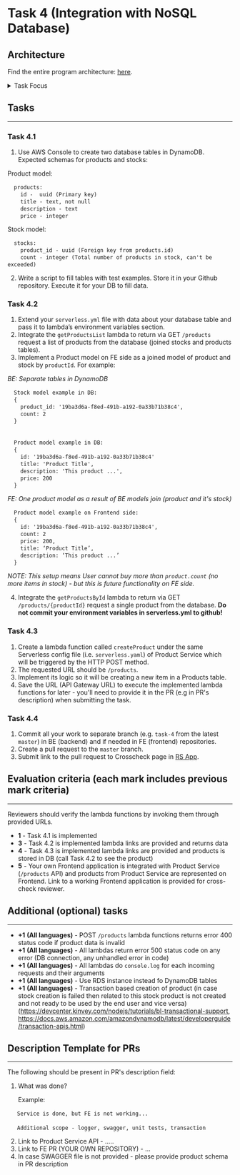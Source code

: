 # Task 4 (Integration with NoSQL Database)

## Architecture

Find the entire program architecture: [here](../Architecture.pdf).

<details>
  <summary>Task Focus</summary>

  The following image provides more info about task focus.

  <img src="./module_focus.png" />

</details>

## Tasks

---

### Task 4.1

1. Use AWS Console to create two database tables in DynamoDB. Expected schemas for products and stocks:

Product model:

```
  products:
    id -  uuid (Primary key)
    title - text, not null
    description - text
    price - integer
```

Stock model:

```
  stocks:
    product_id - uuid (Foreign key from products.id)
    count - integer (Total number of products in stock, can't be exceeded)
```

2. Write a script to fill tables with test examples. Store it in your Github repository. Execute it for your DB to fill data.

### Task 4.2

1. Extend your `serverless.yml` file with data about your database table and pass it to lambda’s environment variables section.
2. Integrate the `getProductsList` lambda to return via GET `/products` request a list of products from the database (joined stocks and products tables).
3. Implement a Product model on FE side as a joined model of product and stock by `productId`. For example:

_BE: Separate tables in DynamoDB_

```
  Stock model example in DB:
  {
    product_id: '19ba3d6a-f8ed-491b-a192-0a33b71b38c4',
    count: 2
  }


  Product model example in DB:
  {
    id: '19ba3d6a-f8ed-491b-a192-0a33b71b38c4'
    title: 'Product Title',
    description: 'This product ...',
    price: 200
  }
```

_FE: One product model as a result of BE models join (product and it's stock)_

```
  Product model example on Frontend side:
  {
    id: '19ba3d6a-f8ed-491b-a192-0a33b71b38c4',
    count: 2
    price: 200,
    title: ‘Product Title’,
    description: ‘This product ...’
  }
```

_NOTE: This setup means User cannot buy more than `product.count` (no more items in stock) - but this is future functionality on FE side._

4. Integrate the `getProductsById` lambda to return via GET `/products/{productId}` request a single product from the database. **Do not commit your environment variables in serverless.yml to github!**

### Task 4.3

1. Create a lambda function called `createProduct` under the same Serverless config file (i.e. `serverless.yaml`) of Product Service which will be triggered by the HTTP POST method.
2. The requested URL should be `/products`.
3. Implement its logic so it will be creating a new item in a Products table.
4. Save the URL (API Gateway URL) to execute the implemented lambda functions for later - you'll need to provide it in the PR (e.g in PR's description) when submitting the task.

### Task 4.4

1. Commit all your work to separate branch (e.g. `task-4` from the latest `master`) in BE (backend) and if needed in FE (frontend) repositories.
2. Create a pull request to the `master` branch.
3. Submit link to the pull request to Crosscheck page in [RS App](https://app.rs.school).

## Evaluation criteria (each mark includes previous mark criteria)

---

Reviewers should verify the lambda functions by invoking them through provided URLs.

- **1** - Task 4.1 is implemented
- **3** - Task 4.2 is implemented lambda links are provided and returns data
- **4** - Task 4.3 is implemented lambda links are provided and products is stored in DB (call Task 4.2 to see the product)
- **5** - Your own Frontend application is integrated with Product Service (`/products` API) and products from Product Service are represented on Frontend. Link to a working Frontend application is provided for cross-check reviewer.

## Additional (optional) tasks

---

- **+1** **(All languages)** - POST `/products` lambda functions returns error 400 status code if product data is invalid
- **+1** **(All languages)** - All lambdas return error 500 status code on any error (DB connection, any unhandled error in code)
- **+1** **(All languages)** - All lambdas do `console.log` for each incoming requests and their arguments
- **+1** **(All languages)** - Use RDS instance instead fo DynamoDB tables
- **+1** **(All languages)** - Transaction based creation of product (in case stock creation is failed then related to this stock product is not created and not ready to be used by the end user and vice versa) (https://devcenter.kinvey.com/nodejs/tutorials/bl-transactional-support, https://docs.aws.amazon.com/amazondynamodb/latest/developerguide/transaction-apis.html)

## Description Template for PRs

---

The following should be present in PR's description field:

1. What was done?

   Example:

```
   Service is done, but FE is not working...

   Additional scope - logger, swagger, unit tests, transaction
```

2. Link to Product Service API - .....
3. Link to FE PR (YOUR OWN REPOSITORY) - ...
4. In case SWAGGER file is not provided - please provide product schema in PR description
